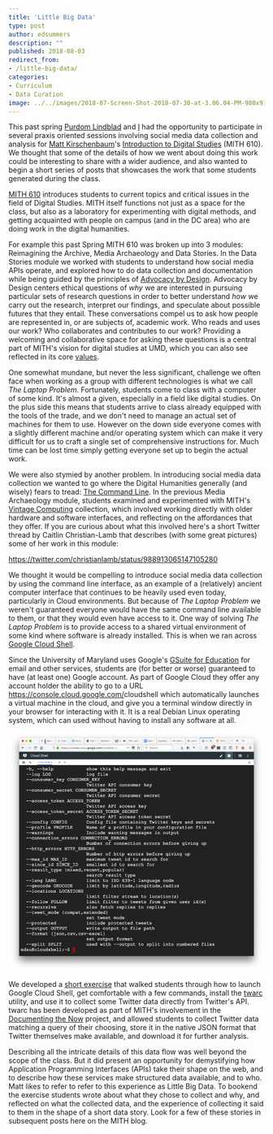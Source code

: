 ```yaml
---
title: 'Little Big Data'
type: post
author: edsummers
description: ""
published: 2018-08-03
redirect_from: 
- /little-big-data/
categories:
- Curriculum
- Data Curation
image: ../../images/2018-07-Screen-Shot-2018-07-30-at-3.06.04-PM-980x918.png
---
```

This past spring [Purdom Lindblad](https://mith.umd.edu/people/person/purdom-lindblad/) and [I](https://mith.umd.edu/people/person/ed-summers/) had the opportunity to participate in several praxis oriented sessions involving social media data collection and analysis for [Matt Kirschenbaum](https://twitter.com/mkirschenbaum)'s [Introduction to Digital Studies](https://dsah.umd.edu/requirements/#introds) (MITH 610). We thought that some of the details of how we went about doing this work could be interesting to share with a wider audience, and also wanted to begin a short series of posts that showcases the work that some students generated during the class.

[MITH 610](https://dsah.umd.edu/requirements/#introds) introduces students to current topics and critical issues in the field of Digital Studies. MITH itself functions not just as a space for the class, but also as a laboratory for experimenting with digital methods, and getting acquainted with people on campus (and in the DC area) who are doing work in the digital humanities.

For example this past Spring MITH 610 was broken up into 3 modules: Reimagining the Archive, Media Archaeology and Data Stories. In the Data Stories module we worked with students to understand how social media APIs operate, and explored how to do data collection and documentation while being guided by the principles of [Advocacy by Design](https://mith.umd.edu/advocacy-design-moving-theory-practice-part-1/). Advocacy by Design centers ethical questions of _why_ we are interested in pursuing particular sets of research questions in order to better understand _how_ we carry out the research, interpret our findings, and speculate about possible futures that they entail. These conversations compel us to ask how people are represented in, or are subjects of, academic work. Who reads and uses our work? Who collaborates and contributes to our work? Providing a welcoming and collaborative space for asking these questions is a central part of MITH's vision for digital studies at UMD, which you can also see reflected in its core [values](https://mith.umd.edu/about/values/).

One somewhat mundane, but never the less significant, challenge we often face when working as a group with different technologies is what we call _The Laptop Problem_. Fortunately, students come to class with a computer of some kind. It's almost a given, especially in a field like digital studies. On the plus side this means that students arrive to class already equipped with the tools of the trade, and we don't need to manage an actual set of machines for them to use. However on the down side everyone comes with a slightly different machine and/or operating system which can make it very difficult for us to craft a single set of comprehensive instructions for. Much time can be lost time simply getting everyone set up to begin the actual work.

We were also stymied by another problem. In introducing social media data collection we wanted to go where the Digital Humanities generally (and wisely) fears to tread: [The Command Line](https://en.wikipedia.org/wiki/Command-line_interface). In the previous Media Archaeology module, students examined and experimented with MITH's [Vintage Computing](https://mith.umd.edu/vintage-computers/) collection, which involved working directly with older hardware and software interfaces, and reflecting on the affordances that they offer. If you are curious about what this involved here's a short Twitter thread by Caitlin Christian-Lamb that describes (with some great pictures) some of her work in this module:

https://twitter.com/christianlamb/status/988913065147105280

We thought it would be compelling to introduce social media data collection by using the command line interface, as an example of a (relatively) ancient computer interface that continues to be heavily used even today, particularly in Cloud environments. But because of _The Laptop Problem_ we weren't guaranteed everyone would have the same command line available to them, or that they would even have access to it. One way of solving _The Laptop Problem_ is to provide access to a shared virtual environment of some kind where software is already installed. This is when we ran across [Google Cloud Shell](https://console.cloud.google.com/cloudshell).

Since the University of Maryland uses Google's [GSuite for Education](https://edu.google.com/) for email and other services, students are (for better or worse) guaranteed to have (at least one) Google account. As part of Google Cloud they offer any account holder the ability to go to a URL <https://console.cloud.google.com/>cloudshell which automatically launches a virtual machine in the cloud, and give you a terminal window directly in your browser for interacting with it. It is a real Debian Linux operating system, which can used without having to install any software at all.

![](../../images/2018-07-Screen-Shot-2018-07-30-at-3.06.04-PM-980x918.png)

We developed a [short exercise](https://docs.google.com/document/d/11QSMTAiGWEJM324Tpm_SNYImVxAhkeGQfg_UaV0bgsI/edit#) that walked students through how to launch Google Cloud Shell, get comfortable with a few commands, install the [twarc](https://github.com/docnow/twarc) utility, and use it to collect some Twitter data directly from Twitter's API. twarc has been developed as part of MITH's involvement in the [Documenting the Now](https://www.docnow.io/) project, and allowed students to collect Twitter data matching a query of their choosing, store it in the native JSON format that Twitter themselves make available, and download it for further analysis.

Describing all the intricate details of this data flow was well beyond the scope of the class. But it did present an opportunity for demystifying how Application Programming Interfaces (APIs) take their shape on the web, and to describe how these services make structured data available, and to who. Matt likes to refer to refer to this experience as Little Big Data. To bookend the exercise students wrote about what they chose to collect and why, and reflected on what the collected data, and the experience of collecting it said to them in the shape of a short data story. Look for a few of these stories in subsequent posts here on the MITH blog.
